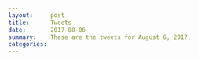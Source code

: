 ```yaml
---
layout:     post
title:      Tweets
date:       2017-08-06
summary:    These are the tweets for August 6, 2017.
categories:
---
```



